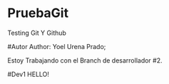 # PruebaGit
Testing Git Y Github

#Autor
Author: Yoel Urena Prado;

Estoy Trabajando con el Branch de desarrollador #2.

#Dev1 
HELLO!


